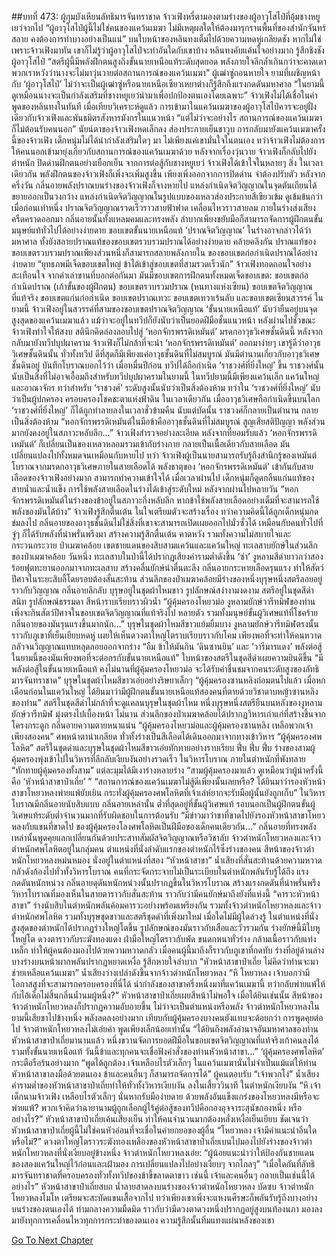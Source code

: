 ##บทที่ 473: ผู้กุมบังเหียนลัทธิมารจันทราชาด
จ้าวเฟิงหรี่ตามองตามร่างของผู้อาวุโสไป๋ที่อุ้มชางหยูเยว่จากไป
“ผู้อาวุโสไป๋ผู้นี้ไม่ใช่คนของแคว้นเมฆา ไม่มีเหตุผลใดให้ต้องมารุกรานพื้นที่ของสำนักจันทร์สลาย คงต้องการทำบางอย่างเป็นแน่”
บนใบหน้าของหลินทงเต็มไปด้วยความหดหู่เกลียดชัง
หากไม่ใช่เพราะจ้าวเฟิงมาทัน เขาก็ไม่รู้ว่าผู้อาวุโสไป๋จะทำอันใดกับเขาบ้าง
หลินทงคับแค้นใจอย่างมาก รู้สึกชิงชังผู้อาวุโสไป๋
“สตรีผู้นี้มีพลังฝึกตนสูงถึงขั้นนายเหนือแท้ระดับสุดยอด พลังภายใจลึกล้ำเกินกว่าจะคาดเดา พวกเราหวังว่านางจะไม่มาวุ่นวายต่อสถานการณ์ของแคว้นเมฆา”
ผู้เฒ่าซู่ถอนหายใจ
ยามที่เผชิญหน้ากับ ‘ผู้อาวุโสไป๋’ ไม่ว่าจะเป็นผู้เฒ่าซู่หรือนายเหนือเซียวเหยาต่างก็รู้สึกถึงแรงกดดันมหาศาล
“ในยามนี้ ดูเหมือนนางจะเป็นกำลังเสริมที่ชางหยูเยว่นำมาเพื่อปกป้องตนเองโดยเฉพาะ”
จ้าวเฟิงไม่ได้เชื่อในคำพูดของหลินทงในทันที
เมื่อเทียบวิเคราะห์ดูแล้ว การเข้ามาในแคว้นเมฆาของผู้อาวุโสไป๋ควรจะอยู่ฝั่งเดียวกับจ้าวเฟิงและพันธมิตรสังหารมังกรในแนวหน้า
“แต่ไม่ว่าจะอย่างไร สถานการณ์ของแคว้นเมฆาก็ไม่ต้อนรับคนนอก”
นัยน์ตาของจ้าวเฟิงหดเล็กลง ส่องประกายเย็นชาวูบ
การกลับมายังแคว้นเมฆาครั้งนี้ของจ้าวเฟิง เด็กหนุ่มไม่ได้นำกำลังเสริมใดๆ มา
ไม่เพียงแค่เขามั่นใจในตนเอง ทว่าจ้าวเฟิงไม่ต้องการให้คนนอกเข้ามายุ่งเกี่ยวกับสถานการณ์ของแคว้นเมฆาด้วย
หลังจากเรื่องวุ่นวาย
จ้าวเฟิงก็กลับไปยังตำหนัก ปิดด่านฝึกตนอย่างเยือกเย็น
จากการต่อสู้กับชางหยูเยว่ จ้าวเฟิงได้เข้าใจในหลายๆ สิ่ง
ในเวลาเดียวกัน พลังฝึกตนของจ้าวเฟิงก็เพิ่งจะเพิ่มสูงขึ้น เพียงเพิ่งออกจากการปิดด่าน จำต้องปรับตัว
หลังจากครึ่งวัน
กลิ่นอายพลังปราณบนร่างของจ้าวเฟิงก็จางหายไป
แหล่งกำเนิดจิตวิญญาณในจุดตันเถียนได้ขยายออกเป็นวงกว้าง แหล่งกำเนิดจิตวิญญาณในรูปแบบของเหลวส่องประกายสีเขียวเข้ม ดูเข้มข้นกว่าเมื่อก่อนเท่าหนึ่ง
ปราณจิตวิญญาณรวดเร็วราวสายฟ้าฟาด เคลื่อนไหวราวสายลม ภายในร่างส่งเสียงครืดคราดออกมา
กลิ่นอายนั้นทั้งแหลมคมและทรงพลัง ลำบากเพียงขยับมือก็สามารถจัดการผู้ฝึกตนขั้นมนุษย์แท้ทั่วไปได้อย่างง่ายดาย
ขอบเขตขั้นนายเหนือแท้ ‘ปราณจิตวิญญาณ’ ในร่างอาจกล่าวได้ว่ามหาศาล ทั้งยังสลายปราณแท้ของขอบเขตรวบรวมปราณได้อย่างง่ายดาย
คล้ายคลึงกัน
ปราณแท้ของขอบเขตรวบรวมปราณเพียงส่วนหนึ่งก็สามารถสลายพลังภายใน ของขอบเขตก่อกำเนิดปราณได้อย่างง่ายดาย
“ยุทธภพมีเจ็ดขอบเขตใหญ่ ข้าได้เข้าสู่ขอบเขตที่สามรวดเร็วนัก”
จ้าวเฟิงทอดถอนใจอย่างสะเทือนใจ
จากคำเล่าขานที่บอกต่อกันมา มันมีขอบเขตการฝึกตนทั้งหมดเจ็ดขอบเขต: ขอบเขตก่อกำเนิดปราณ (เก้าขั้นของผู้ฝึกตน) ขอบเขตรวบรวมปราณ (หนทางแห่งเซียน) ขอบเขตจิตวิญญาณที่แท้จริง ขอบเขตแก่นก่อกำเนิด ขอบเขตปราณเทวะ ขอบเขตเทวาเร้นลับ และขอบเขตเซียนสวรรค์
ในยามนี้
จ้าวเฟิงอยู่ในสวรรค์ที่สามของขอบเขตปราณจิตวิญญาณ ‘ขั้นนายเหนือแท้’ นับว่ายืนอยู่บนจุดสูงสุดของแคว้นเมฆาแล้ว แม้ว่าจะอยู่ในทวีปก็ยังนับว่าเป็นยอดฝีมือชั้นแนวหน้า
หลังผ่านไปชั่วขณะ
จ้าวเฟิงทำใจให้สงบ สตินึกคิดล่องลอบไปสู่ ‘หอกจักรพรรดิเหมันต์’ มรดกอาวุธวิเศษชั้นดินนี้
หลังจากกลับมายังทวีปบุปผาคราม จ้าวเฟิงก็ไม่กล้าที่จะนำ ‘หอกจักรพรรดิเหมันต์’ ออกมาง่ายๆ
เขารู้ดีว่าอาวุธวิเศษชั้นดินนั้น ทั่วทั้งทวีป ดีที่สุดก็มีเพียงแค่อาวุธชั้นดินที่ไม่สมบูรณ์
มันมีตำนานเกี่ยวกับอาวุธวิเศษชั้นดินอยู่
บันทึกโบราณบอกไว้ว่า เมื่อหมื่นปีก่อน ทวีปได้ถือกำเนิด ‘ราชวงศ์ที่ยิ่งใหญ่’ ขึ้น
ราชวงศ์นั้นนับเป็นสิ่งที่ไม่อาจเอื้อมถึงสำหรับทวีปบุปผาครามในยามนี้
ในทวีปยามนี้มีเพียงแคว้นเล็ก แคว้นใหญ่ และอาณาจักร ทว่าสำหรับ ‘ราชวงศ์’ ระดับสูงนั้นนับว่าเป็นสิ่งต้องห้าม
ทว่าใน ‘ราชวงศ์ที่ยิ่งใหญ่’ นับว่าเป็นผู้ปกครอง ครอบครองโชคชะตาแห่งฟ้าดิน
ในเวลาเดียวกัน
เมื่ออาวุธวิเศษถือกำเนิดขึ้นบนโลก ‘ราชวงศ์ที่ยิ่งใหญ่’ ก็ได้ถูกทำลายลงในเวลาชั่วข้ามคืน
นับแต่บัดนั้น ราชวงศ์ก็กลายเป็นตำนาน กลายเป็นสิ่งต้องห้าม
“หอกจักรพรรดิเหมันต์ในมือข้าคืออาวุธชั้นดินที่ไม่สมบูรณ์ สูญเสียสติปัญญา พลังส่วนมากยังคงอยู่ในสภาวะหลับลึก...”
จ้าวเฟิงสำรวจอย่างละเอียด
หลังจากที่ยอมรับแล้ว ‘หอกจักรพรรดิเหมันต์’ ก็เปลี่ยนเป็นของเหลวหลอมรวมเข้ากับร่างกาย กลายเป็นเนื้อเดียวกับสายเลือด มันเปลี่ยนแปลงไปทั้งหมดจนเหมือนกับหายไป
ทว่า
จ้าวเฟิงผู้เป็นนายสามารถรับรู้ถึงสำนึกรู้ของเหมันต์โบราณจากมรดกอาวุธวิเศษภายในสายเลือดได้
พลังธาตุของ ‘หอกจักรพรรดิเหมันต์’ เข้ากันกับสายเลือดของจ้าวเฟิงอย่างมาก สามารถทำความเข้าใจได้
เมื่อเวลาผ่านไป
เด็กหนุ่มก็ดูดกลืนแก่นแท้ของสายน้ำและน้ำแข็ง การใช้พลังสายเลือดในร่างได้เข้าสู่ระดับใหม่
หลังจากผ่านไปหลายวัน
“หอกจักรพรรดิเหมันต์ในร่างของข้าอยู่ในสภาวะกึ่งหลับลึก หากข้าใช้พลังสายเลือดอย่างเต็มที่จะสามารถใช้พลังของมันได้บ้าง”
จ้าวเฟิงรู้สึกตื่นเต้น ในใจเตรียมตัวจะสร้างเรื่อง
ทว่าความคิดนี้ได้ถูกเด็กหนุ่มกดข่มลงไป กลิ่นอายของอาวุธชั้นดินไม่ใช่สิ่งที่เขาจะสามารถเปิดเผยออกไปมั่วซั่วได้
เหมือนกับคนทั่วไปที่จู่ๆ ก็ได้รับพลังที่น่าพรั่นพรึงมา สร้างความรู้สึกตื่นเต้น คาดหวัง รวมทั้งความไม่สบายใจและกระวนกระวาย
ป่าเมฆาคล้อย
เขตชายแดนของสิบสามแคว้นและแคว้นใหญ่ ทะเลสาบยักษ์ในส่วนลึกของป่าเมฆาคล้อย
วันหนึ่ง
ทะเลสาบในป่านี้ได้ปรากฏเสียงคำรามต่ำดังขึ้น
‘ซ่า’ งูหลามสีดำยาวกว่าสองร้อยฟุตทะยานออกมาจากทะเลสาบ สร้างคลื่นยักษ์น่าตื่นตะลึง กลิ่นอายกระหายเลือดรุนแรง ทำให้สัตว์ปีศาจในระยะสิบลี้โดยรอบต้องสั่นสะท้าน
ส่วนลึกของป่าเมฆาคล้อยมีร่างของหนึ่งบุรุษหนึ่งสตรีลอยอยู่ราวกับวิญญาณ กลิ่นอายลึกลับ
บุรุษอยู่ในชุดผ้าไหมขาว รูปลักษณ์สง่างามงดงาม
สตรีอยู่ในชุดสีดำสนิท รูปลักษณ์ธรรมดา สีหน้าราบเรียบราวผิวน้ำ
“ผู้คุ้มครองโหยวม่อ งูหลามยักษ์วารีทมิฬของท่านเพิ่งจะกินสัตว์ปีศาจในขอบเขตจิตวิญญาณที่แท้จริงไป หลายตัว รวมทั้งมนุษย์ขั้นผู้วิเศษแท้ที่โชคร้าย กลิ่นอายของมันรุนแรงขึ้นมากนัก...”
บุรุษในชุดผ้าไหมสีขาวแย้มยิ้มบาง
งูหลามยักษ์วารีทมิฬตรงนั้นราวกับภูเขาที่เย็นเยียบหดหู่ เผยให้เห็นดวงตาใหญ่โตราบเรียบราวกับโคม เพียงพอที่จะทำให้คนหวาดกลัวจนวิญญาณแทบหลุดลอยออกจากร่าง
“อืม ข้าให้มันกิน ‘ดินซานยิน’ และ ‘วารีมารแดง’ พลังต่อสู้ในยามนี้ของมันเพียงพอที่จะต่อกรกับขั้นนายเหนือแท้”
ใบหน้าของสตรีในชุดสีดำเผยความยินดีขึ้น
“มีพลังต่อสู้ในขั้นนายเหนือแท้ คงไม่นานที่ผู้คุ้มครองโหยวม่อ จะได้รับคำชื่นชมจากคนระดับสูงของลัทธิมารจันทราชาด”
บุรุษในชุดผ้าไหมสีขาวเอ่ยอย่างริษยาเล็กๆ
“ผู้คุ้มครองซานหลิงถ่อมตนไปแล้ว เมื่อหกเดือนก่อนในแคว้นใหญ่ ได้ยินมาว่ามีผู้ฝึกตนขั้นนายเหนือแท้สองคนที่ตายด้วยวิชาดาบหญ้าซานหลิงของท่าน”
สตรีในชุดสีดำไม่กล้าที่จะดูแคลนบุรุษในชุดผ้าไหม
หนึ่งบุรุษหนึ่งสตรียืนบนหลังของงูหลามยักษ์วารีทมิฬ มุ่งตรงไปเบื้องหน้า
ไม่นาน
ส่วนลึกของป่าเมฆาคล้อยได้ปรากฏวิหารเก่าแก่ที่สร้างขึ้นจากโครงกระดูก กลิ่นอายความตายหนาแน่น
“ผู้คุ้มครองโหยวม่อและผู้คุ้มครองซานหลิง เหลือพวกเจ้าเพียงสองคน”
ศพหน้าตาน่าเกลียด ทั่วทั้งร่างเป็นสีเลือดได้เดินออกมาจากทางเข้าวิหาร
“ผู้คุ้มครองศพโลหิต”
สตรีในชุดดำและบุรุษในชุดผ้าไหมสีขาวเอ่ยทักทายอย่างราบเรียบ
ฟึ่บ ฟึ่บ ฟึ่บ
ร่างของสามผู้คุ้มครองพุ่งเข้าไปในวิหารที่ลึกลับเงียบงันอย่างรวดเร็ว
ในวิหารโบราณ ภายในตำหนักที่พังทลาย
“ทักทายผู้คุ้มครองทั้งสาม”
แต่ละมุมได้มีเงาร่างหลายร่าง
“สามผู้คุ้มครองมาแล้ว ดูเหมือนว่าผู้นำครั้งนี้คือ ‘หัวหน้าสาขาป๋าเถี่ย’ ”
“สถานการณ์ของแคว้นเมฆาไม่สู้ดีเพียงนั้นเลยหรือ? ได้ยินมาว่ารองหัวหน้าสาขาโหยวหลงพ่ายแพ้ยับเยิน กระทั่งผู้คุ้มครองศพโลหิตที่เจ้าเล่ห์ยากจะรับมือผู้นั้นยังถูกเก็บ”
ในวิหารโบราณมีกลิ่นอายนับสิบแบบ
กลิ่นอายเหล่านั้น ต่ำที่สุดอยู่ที่ขั้นผู้วิเศษแท้ รอบนอกเป็นผู้ฝึกตนขั้นผู้วิเศษแท้ระดับต่ำจำนวนมากที่รับผิดชอบในการต้อนรับ
“มีข่าวมาว่าขาที่ขาดไปยังรองหัวหน้าสาขาโหยวหลงกับแขนที่ขาดไป ของผู้คุ้มครองโลงศพโลหิตเป็นฝีมือของเด็กคนเดียวกัน...”
กลิ่นอายที่ทรงพลังเหล่านั้นพูดคุยแลกเปลี่ยนกันด้วยประสาทสัมผัสจิตวิญญาณหรือวิชาลับ
จ้าวตำหนักโหยวหลงและจ้าวตำหนักศพโลหิตอยู่ในกลุ่มคน
ตำแหน่งที่นั่งลำดับแรกของตำหนักไร้ซึ่งร่างของคน
สีหน้าของจ้าวตำหนักโหยวหลงหม่นหมอง นั่งอยู่ในตำแหน่งที่สอง
“หัวหน้าสาขา”
น้ำเสียงที่สั่นสะท้านด้วยความหวาดกลัวดังก้องไปทั่วทั้งวิหารโบราณ
คนที่กระจัดกระจายไม่เป็นระเบียบในตำหนักพลันรับรู้ได้ถึง แรงกดดันหนักหน่วง
กลิ่นอายดุดันหนักหน่วงนั้นปรากฏขึ้นในวิหารโบราณ สร้างแรงกดดันที่น่าพรั่นพรึง
วิหารโบราณที่มองเห็นในสายตาราวกับสั่นสะท้าน ราวกับว่ามีคนยักษ์มาถึงยังที่แห่งนี้
“คารวะหัวหน้าสาขา”
ร่างนับสิบในตำหนักพลันค้อมคารวะอย่างพร้อมเพรียงกัน รวมทั้งจ้าวตำหนักโหยวหลงและจ้าวตำหนักศพโลหิต รวมทั้งบุรุษชุดขาวและสตรีชุดดำที่เพิ่งมาใหม่
เมื่อใดไม่มีผู้ใดล่วงรู้
ในตำแหน่งที่นั่งสูงสุดของตำหนักได้ปรากฏร่างใหญ่โตขึ้น รูปลักษณ์ของมันราวกับเสือและวัวรวมกัน
ร่างยักษ์นี้มีใบหูใหญ่โต ดวงตาราวกับระฆังทองแดง ฝ่ามือใหญ่โตราวกับพัด ขนดกหนาทั่วร่าง กล้ามเนื้อราวกับแท่งเหล็ก ทำให้ผู้คนต้องมองไปด้วยความหวาดกลัว
เมื่อคนผู้นี้มาถึงก็ราวกับภูเขาที่กดทับ ร่างที่อยู่ด้านล่างบางร่างบนหน้าผากพลันปรากฏหยาดเหงื่อ รู้สึกหายใจลำบาก
“หัวหน้าสาขาป๋าเถี่ย ไม่คิดว่าท่านจะมาช่วยเหลือแคว้นเมฆา”
น้ำเสียงว่างเปล่าดังขึ้นจากจ้าวตำหนักโหยวหลง
“หึ โหยวหลง เจ้าบอกว่ามีโอกาสสูงที่จะสามารถครอบครองที่นี่ได้ นำกำลังของสาขาครึ่งหนึ่งมาที่แคว้นเมฆานี้ ทว่ากลับพ่ายแพ้ให้กับไอ้เด็กไม่สิ้นกลิ่นน้ำนมผู้หนึ่ง?”
หัวหน้าสาขาป๋าเถี่ยเผยสีหน้าไม่พอใจ
เมื่อได้ยินเช่นนั้น สีหน้าของจ้าวตำหนักโหยวหลงก็ปรากฏความอับอายขึ้น
ไม่ว่าจะเป็นตำแหน่งหรือพลัง จ้าวตำหนักโหยวหลงในยามนี้เสียขาไปข้างหนึ่ง พลังลดลงอย่างมาก เทียบกับผู้คุ้มครองบางคนยังแทบจะด้อยกว่า
การพูดคุยต่อไป จ้าวตำหนักโหยวหลงไม่เอ่ยคำ พูดเพียงเล็กน้อยเท่านั้น
“ได้ยินถึงพลังอำนาจอันมหาศาลของท่านหัวหน้าสาขาป๋าเถี่ยมานานแล้ว หนึ่งขวานจัดการยอดฝีมือในขอบเขตจิตวิญญาณที่แท้จริงเก้าคนลงได้ รวมทั้งขั้นนายเหนือแท้ วันนี้ข้าและทุกคนจะเชื่อฟังคำสั่งของท่านหัวหน้าสาขา...”
‘ผู้คุ้มครองศพโลหิต’ กระตือรือร้นอย่างมาก
“พูดได้ถูกต้อง เจ้าเหลือบไรตัวเล็กๆ ในแคว้นเมฆานั่นไม่จำเป็นแม้แต่ให้ท่านหัวหน้าสาขาลงมือด้วยตนเอง ข้าและคนอื่นๆ ก็สามารถจัดการได้”
ผู้คนตอบรับ
“เจ้าพวกโง่”
น้ำเสียงคำรามต่ำของหัวหน้าสาขาป๋าเถี่ยทำให้ทั่วทั้งวิหารเงียบงัน ลงในเสี้ยววินาที
ในตำหนักเงียบงัน
“หึ เจ้าเด็กนามจ้าวเฟิง เหลือบไรตัวเล็กๆ นั่นหากรับมือง่ายดาย ด้วยพลังอันแข็งแกร่งของโหยวหลงมีหรือจะพ่ายแพ้? พวกเจ้าคิดว่าฉายานามผู้ถูกเลือกผู้ไร้คู่ต่อสู้ของทวีปคือกองอุจจาระสุนัขกองหนึ่ง หรืออย่างไร?”
หัวหน้าสาขาป๋าเถี่ยเค้นเสียงเย็น ทำให้คนจำนวนมากต้องหลั่งเหงื่อเย็นเยียบ
ชัดเจนว่าหัวหน้าสาขาป๋าเถี่ยผู้นี้ไม่ใช่คนหัวอ่อนที่จะเชื่อในคำยกยอของผู้อื่น
“โหยวหลง เจ้ามีคำแนะนำอีนใดหรือไม่?”
ดวงตาใหญ่โตราวระฆังทองเหลืองของหัวหน้าสาขาป๋าเถี่ยเบนไปมองไปยังร่างของจ้าวตำหนักโหยวหลงที่นั่งเงียบอยู่ข้างหนึ่ง
จ้าวตำหนักโหยวหลงเอ่ย: “ผู้น้อยแนะนำว่าให้ป้องกันชายแดนของสองแคว้นใหญ่ไว้ก่อนและเฝ้ามอง การเปลี่ยนแปลงไปอย่างเงียบๆ จากไกลๆ”
“เมื่อใดกันที่ลัทธิมารจันทราชาดที่ครอบครองทั่วทั้งทวีปของข้าขี้ขลาดตาขาว เช่นนี้ เจ้าและคนอื่นๆ กลายเป็นเช่นนี้ได้อย่างไร”
หัวหน้าสาขาป๋าเถี่ยสบถ น้ำลายสาดลงบนร่างของจ้าวตำหนักโหยวหลง
บัดซบ
จ้าวตำหนักโหยวหลงโมโห เตรียมจะสะบัดแขนเสื้อจากไป
ทว่าเพียงเขาเพิ่งจะแหงนศีรษะก็พลันรับรู้ถึงบางอย่างบนร่างของตนเองได้
ท่ามกลางความมืดมิด ราวกับว่ามีดวงตาดวงหนึ่งปรากฏอยู่สูงบนท้องนภา มองลงมายังทุกการเคลื่อนไหวทุกการกระทำของตนเอง
ความรู้สึกนั้นทิ่มแทงแผ่นหลังของเขา


[Go To Next Chapter]( ./33.md)